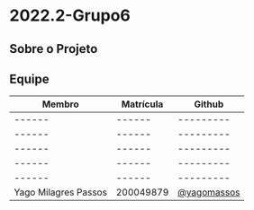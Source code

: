 # 2022.2-Grupo6

## Sobre o Projeto

## Equipe

|Membro|Matrícula|Github| 
|------|------|---------| 
|------|------|---------|
|------|------|---------|
|------|------|---------|
|------|------|---------|
|------|------|---------|
|Yago Milagres Passos|200049879|[@yagomassos](https://github.com/yagompassos)|
